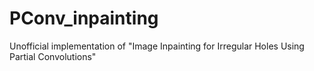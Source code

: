 # PConv_inpainting
Unofficial implementation of "Image Inpainting for Irregular Holes Using Partial Convolutions"
